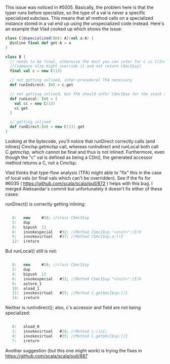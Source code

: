 This issue was noticed in #5005. Basically, the problem here is that the typer runs before specialize, so the type of a val is never a specific specialized subclass. This means that all method calls on a specialized instance stored in a val end up using the unspecialized code instead. Here's an example that Vlad cooked up which shows the issue:

```scala
class C[@specialized(Int) A](val a:A) {
  @inline final def get:A = a
}

class B {
  // needs to be final, otherwise the most you can infer for c is C[Int]
  //(someone else might override it and not return C$mcI$sp)
  final val c = new C(13) 

  // not getting inlined, inter-procedural TFA necessary
  def runIndirect: Int = c.get

  // not getting inlined, but TFA should infer C$mcI@sp for the stack slot
  def runLocal: Int = {
    val cc = new C(13)
    cc.get
  }

  // getting inlined
  def runDirect:Int = new C(13).get
}
```

Looking at the bytecode, you'll notice that runDirect correctly calls (and inlines) C$mcI$sp.get$mcI$sp call, whereas runIndirect and runLocal both call C.get$mcI$sp, which cannot be final and thus is not inlined. Furthermore, even though the "c" val is defined as being a C[Int], the generated accessor method returns a C, not a C$mcI$sp.

Vlad thinks that type-flow analysis (TFA) might able to "fix" this in the case of local vals (or final vals which can't be overridden).
See if the fix for #6035 ( https://github.com/scala/scala/pull/872 ) helps with this bug.
I merged Aleksandar's commit but unfortunately it doesn't fix either of these cases:

runDirect() is correctly getting inlining:

```scala

   0:   new     #28; //class C$mcI$sp
   3:   dup
   4:   bipush  13
   6:   invokespecial   #32; //Method C$mcI$sp."<init>":(I)V
   9:   invokevirtual   #37; //Method C$mcI$sp.a:()I
   12:  ireturn

```

But runLocal() still is not:

```scala

   0:   new     #28; //class C$mcI$sp
   3:   dup
   4:   bipush  13
   6:   invokespecial   #32; //Method C$mcI$sp."<init>":(I)V
   9:   astore_1
   10:  aload_1
   11:  invokevirtual   #25; //Method C.get$mcI$sp:()I
   14:  ireturn

```

Neither is runIndirect(); also, c's accessor and field are not being specialized:

```scala

   0:   aload_0
   1:   invokevirtual   #20; //Method c:()LC;
   4:   invokevirtual   #25; //Method C.get$mcI$sp:()I
   7:   ireturn

```
Another suggestion (but this one might work) is trying the fixes in https://github.com/scala/scala/pull/887 
